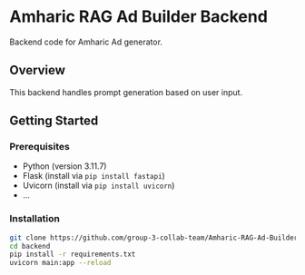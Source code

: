 # Amharic RAG Ad Builder Backend

Backend code for Amharic Ad generator.

## Overview

This backend handles prompt generation based on user input.

## Getting Started

### Prerequisites

- Python (version 3.11.7)
- Flask (install via `pip install fastapi`)
- Uvicorn (install via `pip install uvicorn`)
- ...

### Installation

```bash
git clone https://github.com/group-3-collab-team/Amharic-RAG-Ad-Builder.git
cd backend
pip install -r requirements.txt
uvicorn main:app --reload
```
